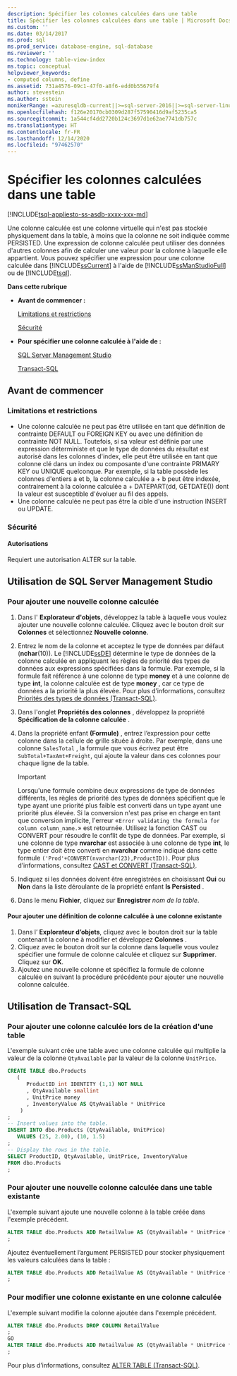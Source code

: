 ```yaml
---
description: Spécifier les colonnes calculées dans une table
title: Spécifier les colonnes calculées dans une table | Microsoft Docs
ms.custom: ''
ms.date: 03/14/2017
ms.prod: sql
ms.prod_service: database-engine, sql-database
ms.reviewer: ''
ms.technology: table-view-index
ms.topic: conceptual
helpviewer_keywords:
- computed columns, define
ms.assetid: 731a4576-09c1-47f0-a8f6-edd0b55679f4
author: stevestein
ms.author: sstein
monikerRange: =azuresqldb-current||>=sql-server-2016||>=sql-server-linux-2017||=azuresqldb-mi-current
ms.openlocfilehash: f126e20170cb0309d287f57590416d9af5235ca5
ms.sourcegitcommit: 1a544cf4dd2720b124c3697d1e62ae7741db757c
ms.translationtype: HT
ms.contentlocale: fr-FR
ms.lasthandoff: 12/14/2020
ms.locfileid: "97462570"
---
```

# <a name="specify-computed-columns-in-a-table"></a>Spécifier les colonnes calculées dans une table

[!INCLUDE[tsql-appliesto-ss-asdb-xxxx-xxx-md](../../includes/applies-to-version/sql-asdb.md)]

Une colonne calculée est une colonne virtuelle qui n'est pas stockée physiquement dans la table, à moins que la colonne ne soit indiquée comme PERSISTED. Une expression de colonne calculée peut utiliser des données d'autres colonnes afin de calculer une valeur pour la colonne à laquelle elle appartient. Vous pouvez spécifier une expression pour une colonne calculée dans [!INCLUDE[ssCurrent](../../includes/sscurrent-md.md)] à l'aide de [!INCLUDE[ssManStudioFull](../../includes/ssmanstudiofull-md.md)] ou de [!INCLUDE[tsql](../../includes/tsql-md.md)].

**Dans cette rubrique**

- **Avant de commencer :**

   [Limitations et restrictions](#Limitations)

   [Sécurité](#Security)

- **Pour spécifier une colonne calculée à l'aide de :**

   [SQL Server Management Studio](#SSMSProcedure)

   [Transact-SQL](#TsqlProcedure)

## <a name="before-you-begin"></a><a name="BeforeYouBegin"></a> Avant de commencer

### <a name="limitations-and-restrictions"></a><a name="Limitations"></a> Limitations et restrictions

- Une colonne calculée ne peut pas être utilisée en tant que définition de contrainte DEFAULT ou FOREIGN KEY ou avec une définition de contrainte NOT NULL. Toutefois, si sa valeur est définie par une expression déterministe et que le type de données du résultat est autorisé dans les colonnes d'index, elle peut être utilisée en tant que colonne clé dans un index ou composante d'une contrainte PRIMARY KEY ou UNIQUE quelconque. Par exemple, si la table possède les colonnes d'entiers a et b, la colonne calculée a + b peut être indexée, contrairement à la colonne calculée a + DATEPART(dd, GETDATE()) dont la valeur est susceptible d'évoluer au fil des appels.
- Une colonne calculée ne peut pas être la cible d'une instruction INSERT ou UPDATE.

### <a name="security"></a><a name="Security"></a> Sécurité

#### <a name="permissions"></a><a name="Permissions"></a> Autorisations

Requiert une autorisation ALTER sur la table.

## <a name="using-sql-server-management-studio"></a><a name="SSMSProcedure"></a> Utilisation de SQL Server Management Studio

### <a name="to-add-a-new-computed-column"></a><a name="NewColumn"></a> Pour ajouter une nouvelle colonne calculée

1. Dans l' **Explorateur d'objets**, développez la table à laquelle vous voulez ajouter une nouvelle colonne calculée. Cliquez avec le bouton droit sur **Colonnes** et sélectionnez **Nouvelle colonne**.
2. Entrez le nom de la colonne et acceptez le type de données par défaut (**nchar**(10)). Le [!INCLUDE[ssDE](../../includes/ssde-md.md)] détermine le type de données de la colonne calculée en appliquant les règles de priorité des types de données aux expressions spécifiées dans la formule. Par exemple, si la formule fait référence à une colonne de type **money** et à une colonne de type **int**, la colonne calculée est de type **money** , car ce type de données a la priorité la plus élevée. Pour plus d’informations, consultez [Priorités des types de données &#40;Transact-SQL&#41;](../../t-sql/data-types/data-type-precedence-transact-sql.md).
3. Dans l'onglet **Propriétés des colonnes** , développez la propriété **Spécification de la colonne calculée** .
4. Dans la propriété enfant **(Formule)** , entrez l’expression pour cette colonne dans la cellule de grille située à droite. Par exemple, dans une colonne `SalesTotal` , la formule que vous écrivez peut être `SubTotal+TaxAmt+Freight`, qui ajoute la valeur dans ces colonnes pour chaque ligne de la table.

   > [!IMPORTANT]
   > Lorsqu'une formule combine deux expressions de type de données différents, les règles de priorité des types de données spécifient que le type ayant une priorité plus faible est converti dans un type ayant une priorité plus élevée. Si la conversion n'est pas prise en charge en tant que conversion implicite, l'erreur «`Error validating the formula for column column_name.`» est retournée. Utilisez la fonction CAST ou CONVERT pour résoudre le conflit de type de données. Par exemple, si une colonne de type **nvarchar** est associée à une colonne de type **int**, le type entier doit être converti en **nvarchar** comme indiqué dans cette formule `('Prod'+CONVERT(nvarchar(23),ProductID))`. Pour plus d’informations, consultez [CAST et CONVERT &#40;Transact-SQL&#41;](../../t-sql/functions/cast-and-convert-transact-sql.md).

5. Indiquez si les données doivent être enregistrées en choisissant **Oui** ou **Non** dans la liste déroulante de la propriété enfant **Is Persisted** .

6. Dans le menu **Fichier**, cliquez sur **Enregistrer** _nom de la table_.

#### <a name="to-add-a-computed-column-definition-to-an-existing-column"></a>Pour ajouter une définition de colonne calculée à une colonne existante

1. Dans l’ **Explorateur d’objets**, cliquez avec le bouton droit sur la table contenant la colonne à modifier et développez **Colonnes** .
2. Cliquez avec le bouton droit sur la colonne dans laquelle vous voulez spécifier une formule de colonne calculée et cliquez sur **Supprimer**. Cliquez sur **OK**.
3. Ajoutez une nouvelle colonne et spécifiez la formule de colonne calculée en suivant la procédure précédente pour ajouter une nouvelle colonne calculée.

## <a name="using-transact-sql"></a><a name="TsqlProcedure"></a> Utilisation de Transact-SQL

### <a name="to-add-a-computed-column-when-creating-a-table"></a>Pour ajouter une colonne calculée lors de la création d'une table

L'exemple suivant crée une table avec une colonne calculée qui multiplie la valeur de la colonne `QtyAvailable` par la valeur de la colonne `UnitPrice`.

```sql
CREATE TABLE dbo.Products
   (
      ProductID int IDENTITY (1,1) NOT NULL
      , QtyAvailable smallint
      , UnitPrice money
      , InventoryValue AS QtyAvailable * UnitPrice
    )
;
-- Insert values into the table.
INSERT INTO dbo.Products (QtyAvailable, UnitPrice)
   VALUES (25, 2.00), (10, 1.5)
;
-- Display the rows in the table.
SELECT ProductID, QtyAvailable, UnitPrice, InventoryValue
FROM dbo.Products
;
```

### <a name="to-add-a-new-computed-column-to-an-existing-table"></a>Pour ajouter une nouvelle colonne calculée dans une table existante

L'exemple suivant ajoute une nouvelle colonne à la table créée dans l'exemple précédent.

```sql
ALTER TABLE dbo.Products ADD RetailValue AS (QtyAvailable * UnitPrice * 1.5)
;
```

Ajoutez éventuellement l’argument PERSISTED pour stocker physiquement les valeurs calculées dans la table :

```sql
ALTER TABLE dbo.Products ADD RetailValue AS (QtyAvailable * UnitPrice * 1.5) PERSISTED
;
```

### <a name="to-change-an-existing-column-to-a-computed-column"></a>Pour modifier une colonne existante en une colonne calculée

L'exemple suivant modifie la colonne ajoutée dans l'exemple précédent.

```sql
ALTER TABLE dbo.Products DROP COLUMN RetailValue
;
GO
ALTER TABLE dbo.Products ADD RetailValue AS (QtyAvailable * UnitPrice * 1.5)
;
```

Pour plus d’informations, consultez [ALTER TABLE &#40;Transact-SQL&#41;](../../t-sql/statements/alter-table-transact-sql.md).
